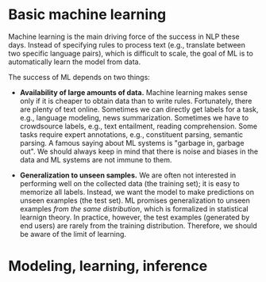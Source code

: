 # Basic machine learning

Machine learning is the main driving force of the success in NLP these days.
Instead of specifying rules to process text (e.g., translate between two specific language pairs),
which is difficult to scale,
the goal of ML is to automatically learn the model from data.

The success of ML depends on two things:

- **Availability of large amounts of data.**
Machine learning makes sense only if it is cheaper to obtain data than to write rules.
Fortunately, there are plenty of text online.
Sometimes we can directly get labels for a task, e.g., language modeling, news summarization.
Sometimes we have to crowdsource labels, e.g., text entailment, reading comprehension.
Some tasks require expert annotations, e.g., constituent parsing, semantic parsing.
A famous saying about ML systems is "garbage in, garbage out".
We should always keep in mind that there is noise and biases in the data
and ML systems are not immune to them.

- **Generalization to unseen samples.**
We are often not interested in performing well on the collected data (the training set);
it is easy to memorize all labels.
Instead, we want the model to make predictions on unseen examples (the test set).
ML promises generalization to unseen examples *from the same distribution*,
which is formalized in statistical learnign theory.
In practice, however, the test examples (generated by end users) are rarely from the training distribution.
Therefore, we should be aware of the limit of learning.

# Modeling, learning, inference

